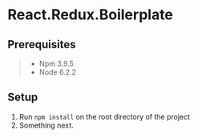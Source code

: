 React.Redux.Boilerplate
=======================

Prerequisites
-------------

> - Npm 3.9.5
> - Node 6.2.2


Setup
-----
  1. Run `npm install` on the root directory of the project
  2. Something next.
